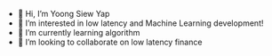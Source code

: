 - 👋 Hi, I’m Yoong Siew Yap
- 👀 I’m interested in low latency and Machine Learning development!
- 🌱 I’m currently learning algorithm
- 💞️ I’m looking to collaborate on low latency finance


<!---
FutureRainbow/FutureRainbow is a ✨ special ✨ repository because its `README.md` (this file) appears on your GitHub profile.
You can click the Preview link to take a look at your changes.
--->
